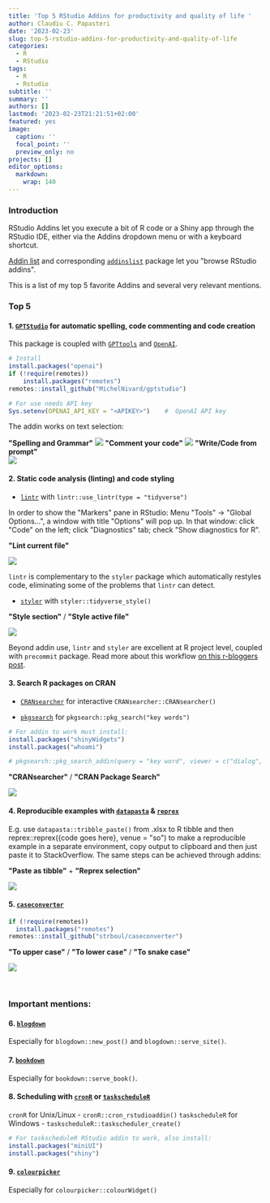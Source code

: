 ```yaml
---
title: 'Top 5 RStudio Addins for productivity and quality of life '
author: Claudiu C. Papasteri
date: '2023-02-23'
slug: top-5-rstudio-addins-for-productivity-and-quality-of-life
categories:
  - R
  - RStudio
tags:
  - R
  - Rstudio
subtitle: ''
summary: ''
authors: []
lastmod: '2023-02-23T21:21:51+02:00'
featured: yes
image:
  caption: ''
  focal_point: ''
  preview_only: no
projects: []
editor_options: 
  markdown: 
    wrap: 140
---
```


<!--
blogdown::build_site(build_rmd = "E:/Github/cpapasteri.github.io/content/post/2023-02-23-top-5-rstudio-addins-for-productivity-and-quality-of-life/index.en.Rmarkdown")
-->

### Introduction

RStudio Addins let you execute a bit of R code or a Shiny app through the RStudio IDE, either via the Addins dropdown menu or with a
keyboard shortcut.

[Addin list](https://github.com/daattali/addinslist) and corresponding [`addinslist`](https://github.com/daattali/addinslist) package let
you "browse RStudio addins".

This is a list of my top 5 favorite Addins and several very relevant mentions.

### Top 5

#### 1. [`GPTStudio`](https://github.com/MichelNivard/gptstudio) for automatic spelling, code commenting and code creation

This package is coupled with [`GPTtools`](https://jameshwade.github.io/gpttools/) and [`OpenAI`](https://irudnyts.github.io/openai/).


```r
# Install
install.packages("openai")
if (!require(remotes))
    install.packages("remotes")
remotes::install_github("MichelNivard/gptstudio")

# For use needs API key
Sys.setenv(OPENAI_API_KEY = "<APIKEY>")    #  OpenAI API key
```

The addin works on text selection:

**"Spelling and Grammar"** ![](gptstudio_spelling.gif) **"Comment your code"** ![](gptstudio_commentcode.gif) **"Write/Code from prompt"**  
![](gptstudio_promptcode.gif)

#### 2. Static code analysis (linting) and code styling

-   [`lintr`](https://lintr.r-lib.org/) with `lintr::use_lintr(type = "tidyverse")`

In order to show the "Markers" pane in RStudio: Menu "Tools" -\> "Global Options...", a window with title "Options" will pop up. In that
window: click "Code" on the left; click "Diagnostics" tab; check "Show diagnostics for R".

**"Lint current file"**

![](lintr.gif)

`lintr` is complementary to the `styler` package which automatically restyles code, eliminating some of the problems that `lintr` can
detect.

-   [`styler`](https://styler.r-lib.org/) with `styler::tidyverse_style()`

**"Style section"** / **"Style active file"**

![](styler.gif)

Beyond addin use, `lintr` and `styler` are excellent at R project level, coupled with `precommit` package. Read more about this workflow [on
this r-bloggers post](https://www.r-bloggers.com/2022/09/enforcing-style-in-an-r-project/).

#### 3. Search R packages on CRAN

-   [`CRANsearcher`](https://github.com/RhoInc/CRANsearcher) for interactive `CRANsearcher::CRANsearcher()`

-   [`pkgsearch`](https://r-hub.github.io/pkgsearch/reference/pkg_search_addin.html) for `pkgsearch::pkg_search("key words")`


```r
# For addin to work must install:
install.packages("shinyWidgets")
install.packages("whoami")

# pkgsearch::pkg_search_addin(query = "key word", viewer = c("dialog", "browser"))
```

**"CRANsearcher"** / **"CRAN Package Search"**

![](CRANsearcher_pkgsearch.gif)

#### 4. Reproducible examples with [`datapasta`](https://milesmcbain.github.io/datapasta/) & [`reprex`](https://reprex.tidyverse.org/)

E.g. use `datapasta::tribble_paste()` from .xlsx to R tibble and then reprex::reprex({code goes here}, venue = "so") to make a reproducible
example in a separate environment, copy output to clipboard and then just paste it to StackOverflow. The same steps can be achieved through
addins:

**"Paste as tibble"** + **"Reprex selection"**

![](datapasta_w_reprex_sheet_to_tribble.gif)

#### 5. [`caseconverter`](https://github.com/strboul/caseconverter)


```r
if (!require(remotes))
  install.packages("remotes")
remotes::install_github("strboul/caseconverter")
```

**"To upper case"** / **"To lower case"** / **"To snake case"**

![](caseconverter.gif)

 

### Important mentions:

#### 6. [`blogdown`](https://pkgs.rstudio.com/blogdown/reference/blogdown.html)

Especially for `blogdown::new_post()` and `blogdown::serve_site()`.

#### 7. [`bookdown`](https://bookdown.org/)

Especially for `bookdown::serve_book()`.

#### 8. Scheduling with [`cronR`](https://github.com/bnosac/cronR) or [`taskscheduleR`](https://github.com/bnosac/taskscheduleR)

`cronR` for Unix/Linux - `cronR::cron_rstudioaddin()` `taskscheduleR` for Windows - `taskscheduleR::taskscheduler_create()`


```r
# For taskscheduleR RStudio addin to work, also install:
install.packages("miniUI")
install.packages("shiny")
```

#### 9. [`colourpicker`](https://github.com/daattali/colourpicker)

Especially for `colourpicker::colourWidget()`
